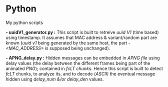 # Python
My python scripts

**- uuidV1_generator.py :** This script is built to retreive _uuid V1_ (time based) using timestamp. It assumes that MAC address & variant/random part are known (_uuid v1_ being generated by the same host, the part _<VARIANT> - <MAC_ADDRESS>_ is supposed being unchanged).

**- APNG_delay.py :** Hidden messages can be embedded in _APNG file_ using delay values (the delay between the different frames being part of the animated _PNG_); contained in _fcLT chunks_. Hence this script is built to detect _fcLT_ chunks, to analyze its, and to decode (_ASCII)_ the eventual message hidden using _delay_num &/or delay_den_ values.  
